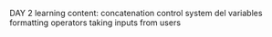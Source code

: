 DAY 2 learning
content:
	concatenation
	control system
	del variables
	formatting
	operators
	taking inputs from users
